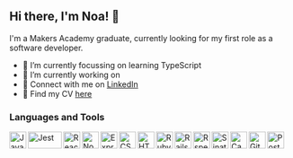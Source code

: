 ## Hi there, I'm Noa! 👋

I'm a Makers Academy graduate, currently looking for my first role as a software developer.

- 🔭 I’m currently focussing on learning TypeScript
- 🌱 I’m currently working on
- 🤝 Connect with me on [LinkedIn](https://www.linkedin.com/in/noa-farber-69b90912a/)
- 📝 Find my CV [here](https://github.com/noarfarber/CV)

### Languages and Tools

<img align="left" alt="JavaScript" width="30px" src="https://upload.wikimedia.org/wikipedia/commons/6/6a/JavaScript-logo.png" />
<img align="left" alt="Jest" width="60px" height="30px" src="https://img.shields.io/badge/Jest-C21325?style=for-the-badge&logo=jest&logoColor=white" />
<img align="left" alt="React" width="30px" src="https://brandslogos.com/wp-content/uploads/images/react-logo-vector.svg" />
<img align="left" alt="Node" width="30px" src="https://blog.rahulbhutani.com/wp-content/uploads/2020/10/nodejs-1.png" />
<img align="left" alt="Express" width="30px" src="https://www.pngfind.com/pngs/m/136-1363736_express-js-icon-png-transparent-png.png" />
<img align="left" alt="CSS" width="30px" src="https://e7.pngegg.com/pngimages/893/87/png-clipart-cascading-style-sheets-logo-css3-html-css3-logo-blue-angle.png" />
<img align="left" alt="HTML" width="30px" src="https://upload.wikimedia.org/wikipedia/commons/thumb/6/61/HTML5_logo_and_wordmark.svg/2048px-HTML5_logo_and_wordmark.svg.png" />
<img align="left" alt="Ruby" width="30px" src="https://upload.wikimedia.org/wikipedia/commons/thumb/7/73/Ruby_logo.svg/1024px-Ruby_logo.svg.png" />
<img align="left" alt="Rails" width="30px" src="https://upload.wikimedia.org/wikipedia/commons/1/16/Ruby_on_Rails-logo.png" />
<img align="left" alt="Rspec" width="30px" src="https://rspec.info/images/logo_ogp.png" />
<img align="left" alt="Sinatra" width="30px" src="https://cdn.worldvectorlogo.com/logos/sinatra.svg" />
<img align="left" alt="Capybara" width="30px" src="https://www.mailslurp.com/assets/brands/capybara.png" />
<img align="left" alt="Git" width="30px" src="https://git-scm.com/images/logos/downloads/Git-Icon-1788C.png" />
<img align="left" alt="PostgreSQL" width="30px" src="https://upload.wikimedia.org/wikipedia/commons/thumb/2/29/Postgresql_elephant.svg/1200px-Postgresql_elephant.svg.png" />
